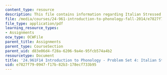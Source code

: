 ```yaml
---
content_type: resource
description: This file contains information regarding Italian Stressed Syllables.
file: /media/courses/24-961-introduction-to-phonology-fall-2014/e7827f790947f17b82b3178ecf733b95_MIT24_961F14_pset4.pdf
file_type: application/pdf
learning_resource_types:
- Assignments
ocw_type: OCWFile
parent_title: Assignments
parent_type: CourseSection
parent_uid: d83e06d4-f28a-6206-9a4e-95fcb574a4b2
resourcetype: Document
title: '24.961F14 Introduction to Phonology - Problem Set 4: Italian Stressed Syllables'
uid: e7827f79-0947-f17b-82b3-178ecf733b95
---
```

